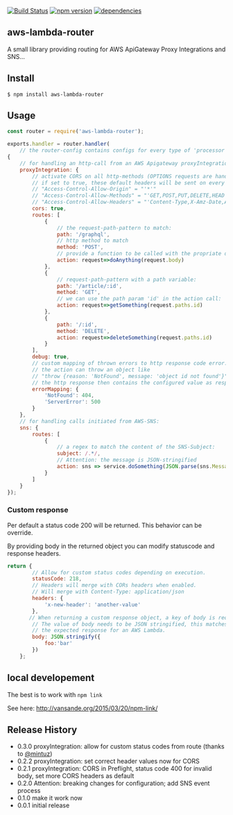 
[![Build Status](https://travis-ci.org/spring-media/aws-lambda-router.svg?branch=master)](https://travis-ci.org/spring-media/aws-lambda-router)
[![npm version](https://badge.fury.io/js/aws-lambda-router.svg)](https://badge.fury.io/js/aws-lambda-router)
[![dependencies](https://david-dm.org/WeltN24/aws-lambda-router.svg)](https://www.npmjs.com/package/aws-lambda-router)

## aws-lambda-router

A small library providing routing for AWS ApiGateway Proxy Integrations and SNS...

## Install

```
$ npm install aws-lambda-router
```

## Usage

```js
const router = require('aws-lambda-router');

exports.handler = router.handler(
    // the router-config contains configs for every type of 'processor'
{
    // for handling an http-call from an AWS Apigateway proxyIntegration we provide the following config:
    proxyIntegration: {
        // activate CORS on all http-methods (OPTIONS requests are handled automagically);
        // if set to true, these default headers will be sent on every response:
        // "Access-Control-Allow-Origin" = "'*'"
        // "Access-Control-Allow-Methods" = "'GET,POST,PUT,DELETE,HEAD'"
        // "Access-Control-Allow-Headers" = "'Content-Type,X-Amz-Date,Authorization,X-Api-Key,X-Amz-Security-Token'"
        cors: true,
        routes: [
            {
                // the request-path-pattern to match:
                path: '/graphql',
                // http method to match
                method: 'POST',
                // provide a function to be called with the propriate data
                action: request=>doAnything(request.body)
            },
            {
                // request-path-pattern with a path variable:
                path: '/article/:id',
                method: 'GET',
                // we can use the path param 'id' in the action call:
                action: request=>getSomething(request.paths.id)
            },
            {
                path: '/:id',
                method: 'DELETE',
                action: request=>deleteSomething(request.paths.id)
            }
        ],
        debug: true,
        // custom mapping of thrown errors to http response code error:
        // the action can throw an object like
        // "throw {reason: 'NotFound', message: 'object id not found'}"
        // the http response then contains the configured value as response code and the message as the body
        errorMapping: {
            'NotFound': 404,
            'ServerError': 500
        }
    },
    // for handling calls initiated from AWS-SNS:
    sns: {
        routes: [
            {
                // a regex to match the content of the SNS-Subject:
                subject: /.*/,
                // Attention: the message is JSON-stringified
                action: sns => service.doSomething(JSON.parse(sns.Message))
            }
        ]
    }
});
```

### Custom response

Per default a status code 200 will be returned. This behavior can be override.

By providing body in the returned object you can modify statuscode and response headers.

```js
return {
        // Allow for custom status codes depending on execution.
        statusCode: 218,
        // Headers will merge with CORs headers when enabled.
        // Will merge with Content-Type: application/json
        headers: {
            'x-new-header': 'another-value'
        },
       // When returning a custom response object, a key of body is required
        // The value of body needs to be JSON stringified, this matches
        // the expected response for an AWS Lambda.
        body: JSON.stringify({
            foo:'bar'
        })
    };
```

## local developement

The best is to work with ```npm link```

See here: http://vansande.org/2015/03/20/npm-link/


## Release History

* 0.3.0 proxyIntegration: allow for custom status codes from route (thanks to [@mintuz](https://github.com/mintuz))
* 0.2.2 proxyIntegration: set correct header values now for CORS
* 0.2.1 proxyIntegration: CORS in Preflight, status code 400 for invalid body, set more CORS headers as default
* 0.2.0 Attention: breaking changes for configuration; add SNS event process
* 0.1.0 make it work now
* 0.0.1 initial release
